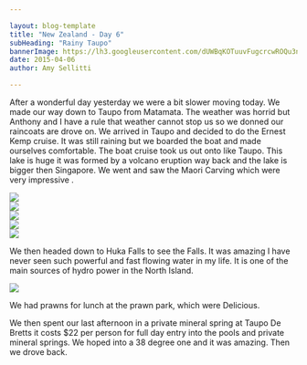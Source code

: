 ```yaml
---

layout: blog-template
title: "New Zealand - Day 6"
subHeading: "Rainy Taupo"
bannerImage: https://lh3.googleusercontent.com/dUWBqKOTuuvFugcrcwROQu3nq2L-feE7gm2gP90drQ-7U9P2Fgw8Ihe10qBI6yoiIOL934xHNXLhj9NDcoQ9UDvq4WBi-9352xDJ8Ags-kPy6kUW8jhP7yxXosii3zS1vShKijuLDA
date: 2015-04-06
author: Amy Sellitti

---
```


After a wonderful day yesterday we were a bit slower moving today. We made our way down to Taupo from Matamata. The weather was horrid but Anthony and I have a rule that weather cannot stop us so we donned our raincoats are drove on. We arrived in Taupo and decided to do the Ernest Kemp cruise. It was still raining but we boarded the boat and made ourselves comfortable. The boat cruise took us out onto like Taupo. This lake is huge it was formed by a volcano eruption way back and the lake is bigger then Singapore. We went and saw the Maori Carving which were very impressive .

<div class="center-image"><img src="https://lh3.googleusercontent.com/m5JsuhkyZfvKnG-pGim9xSBASRWfH_znXU0D9kyzBOVc6FOfeBPvuqLlX1bbovvCZhFb0ywgIW6dnbTtlXB3b7yUlE8NQDSTsOyeAFZlftGUeiaH9ozduS8razgPMEcb68ec5Ze65A" /></div>
<div class="center-image"><img src="https://lh3.googleusercontent.com/blwhrC0GNnQ9Fa1PzecCrGE_jtgIUVwkkz8UZGcZ77btBWkfN8_at7dlHIzxl-CyLrj4BpOjjvFusNDLhfzXNIqGbO4tBuj87KYU8mYk2gGWCDmJiPBjovEgQBbVyC0qOZdKKtRkfQ" /></div>
<div class="center-image"><img src="https://lh3.googleusercontent.com/UyrqzVYucvu6j935TVgG4PVkQUO7J4XRa-KYQUzxLJ62amEdrc7Q6j12dUTVBA3FcDsWbDi9Tf9WDhiYLdh1cs67cQ_7pQjMRw_ShxRwNy2kgEHNvCnKCs_VCYw-auS_dyZ9pgJrzQ" /></div>
<div class="center-image"><img src="https://lh3.googleusercontent.com/CbwKj2xRO4FqAUgTJ3GFA67mmB3iZ0Z9qqUgQN8nc_-ufcXFLZ-yt8jy1lTI3OMa1LhPFHWAN_sb9fzhge_OngYFN4tUgelxNhMzSKaXF61DvzekRq0WZiZGR2P9mxEDiwFEPRNKpQ" /></div>
<div class="center-image"><img src="https://lh3.googleusercontent.com/oylPBdN77NHSTCk3LMVlaWC_nPIJzXM7_jUaXnZRoYnuuKdDvnPL8Im16B4tKRWen3DDsfIailR_HD2gDw4y5eD2-0p-MWVPVWCb5qRou5kaugaQbcyl3Bxe1i4J4iFcUgW4gfEVYg" /></div>

We then headed down to Huka Falls to see the Falls. It was amazing I have never seen such powerful and fast flowing water in my life. It is one of the main sources of hydro power in the North Island. 

<div class="center-image"><img src="https://lh3.googleusercontent.com/dUWBqKOTuuvFugcrcwROQu3nq2L-feE7gm2gP90drQ-7U9P2Fgw8Ihe10qBI6yoiIOL934xHNXLhj9NDcoQ9UDvq4WBi-9352xDJ8Ags-kPy6kUW8jhP7yxXosii3zS1vShKijuLDA" /></div>

We had prawns for lunch at the prawn park, which were Delicious.

We then spent our last afternoon in a private mineral spring at Taupo De Bretts it costs $22 per person for full day entry into the pools and private mineral springs. We hoped into a 38 degree one and it was amazing. Then we drove back.




